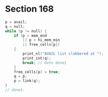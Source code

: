 # Section 168

```c << Check single-word |avail| list >>=
p = avail;
q = null;
while (p != null) {
    if (p > mem_end
        || p < hi_mem_min
        || free_cells[p])
    {
        print_nl("AVAIL list clobbered at ");
        print_int(q);
        break; // Goto done1
    }
    free_cells[p] = true;
    q = p;
    p = link(q);
}
// done1:
```
